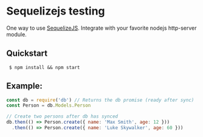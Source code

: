 # Sequelizejs testing
One way to use [SequelizeJS](https://github.com/sequelize/sequelize). Integrate with your favorite nodejs http-server module.

## Quickstart
```
 $ npm install && npm start
```

## Example:

```javascript
const db = require('db') // Returns the db promise (ready after sync)
const Person = db.Models.Person

// Create two persons after db has synced
db.then(() => Person.create({ name: 'Max Smith', age: 12 }))
  .then(() => Person.create({ name: 'Luke Skywalker', age: 60 }))
```

